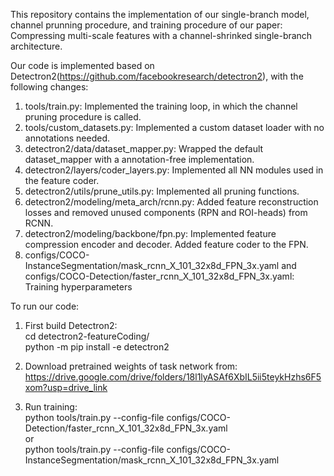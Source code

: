 This repository contains the implementation of our single-branch model, channel prunning procedure, and training procedure
of our paper: Compressing multi-scale features with a channel-shrinked single-branch architecture.  
  
Our code is implemented based on Detectron2(https://github.com/facebookresearch/detectron2), with the following changes:  
1. tools/train.py: Implemented the training loop, in which the channel pruning procedure is called.  
2. tools/custom_datasets.py: Implemented a custom dataset loader with no annotations needed.  
3. detectron2/data/dataset_mapper.py: Wrapped the default dataset_mapper with a annotation-free implementation.  
4. detectron2/layers/coder_layers.py: Implemented all NN modules used in the feature coder.  
5. detectron2/utils/prune_utils.py: Implemented all pruning functions.
6. detectron2/modeling/meta_arch/rcnn.py: Added feature reconstruction losses and 
removed unused components (RPN and ROI-heads) from RCNN.  
7. detectron2/modeling/backbone/fpn.py: Implemented feature compression encoder and decoder.
 Added feature coder to the FPN.  
8. configs/COCO-InstanceSegmentation/mask_rcnn_X_101_32x8d_FPN_3x.yaml and 
configs/COCO-Detection/faster_rcnn_X_101_32x8d_FPN_3x.yaml: Training hyperparameters  
  
To run our code:
1. First build Detectron2:  
cd detectron2-featureCoding/  
python -m pip install -e detectron2  
  
2. Download pretrained weights of task network from: 
https://drive.google.com/drive/folders/18l1lyASAf6XbIL5ii5teykHzhs6F5xom?usp=drive_link  
  
3. Run training:  
python tools/train.py --config-file configs/COCO-Detection/faster_rcnn_X_101_32x8d_FPN_3x.yaml  
or  
python tools/train.py --config-file configs/COCO-InstanceSegmentation/mask_rcnn_X_101_32x8d_FPN_3x.yaml

